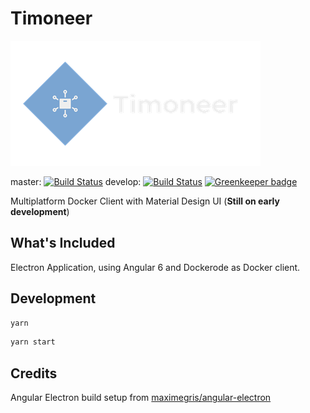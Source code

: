 # Timoneer

![Timoneer](/resources/logo_transparent.png "Timoneer")

master:
[![Build Status](https://travis-ci.org/leonardochaia/timoneer.svg?branch=master)](https://travis-ci.org/leonardochaia/timoneer)
develop:
[![Build Status](https://travis-ci.org/leonardochaia/timoneer.svg?branch=develop)](https://travis-ci.org/leonardochaia/timoneer) [![Greenkeeper badge](https://badges.greenkeeper.io/leonardochaia/timoneer.svg)](https://greenkeeper.io/)

Multiplatform Docker Client with Material Design UI (**Still on early development**)

## What's Included

Electron Application, using Angular 6 and Dockerode as Docker client.

## Development

```bash
yarn
```

```bash
yarn start
```

## Credits

Angular Electron build setup from [maximegris/angular-electron](https://github.com/maximegris/angular-electron)